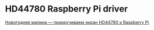 # HD44780 Raspberry Pi driver

[Новогодняя малина — прикручиваем экран HD44780 к Raspberry Pi](https://habrahabr.ru/post/206782/)